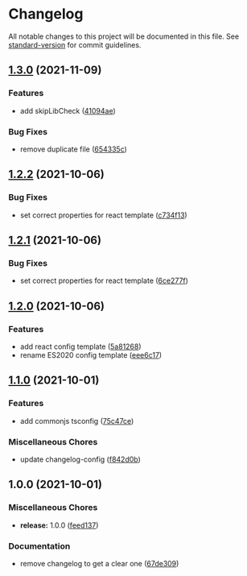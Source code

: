 # Changelog

All notable changes to this project will be documented in this file. See [standard-version](https://github.com/conventional-changelog/standard-version) for commit guidelines.

## [1.3.0](https://gitlab.com/4s1/ts-config/compare/v1.2.2...v1.3.0) (2021-11-09)


### Features

* add skipLibCheck ([41094ae](https://gitlab.com/4s1/ts-config/commit/41094ae76f06c32116c05ddf786e0f0450199f89))


### Bug Fixes

* remove duplicate file ([654335c](https://gitlab.com/4s1/ts-config/commit/654335c24573a68cf9cac515c94599be719cdf6f))

## [1.2.2](https://gitlab.com/4s1/ts-config/compare/v1.2.1...v1.2.2) (2021-10-06)


### Bug Fixes

* set correct properties for react template ([c734f13](https://gitlab.com/4s1/ts-config/commit/c734f135c5b1ff1f50067dd5fadf51246274fd5c))

## [1.2.1](https://gitlab.com/4s1/ts-config/compare/v1.2.0...v1.2.1) (2021-10-06)


### Bug Fixes

* set correct properties for react template ([6ce277f](https://gitlab.com/4s1/ts-config/commit/6ce277f7574a7db34cf0ca6c92c91cd0731c4cd7))

## [1.2.0](https://gitlab.com/4s1/ts-config/compare/v1.1.0...v1.2.0) (2021-10-06)


### Features

* add react config template ([5a81268](https://gitlab.com/4s1/ts-config/commit/5a8126803df77f32e7814715631008998d85dff9))
* rename ES2020 config template ([eee6c17](https://gitlab.com/4s1/ts-config/commit/eee6c178a8433eda054e2eafa051d19c49cf6067))

## [1.1.0](https://gitlab.com/4s1/ts-config/compare/v1.0.0...v1.1.0) (2021-10-01)


### Features

* add commonjs tsconfig ([75c47ce](https://gitlab.com/4s1/ts-config/commit/75c47ceafb282420b866a50e7fb34d5539812d9b))


### Miscellaneous Chores

* update changelog-config ([f842d0b](https://gitlab.com/4s1/ts-config/commit/f842d0ba1e8bf650ae4790f99057a367d3251cc3))

## 1.0.0 (2021-10-01)


### Miscellaneous Chores

* **release:** 1.0.0 ([feed137](https://gitlab.com/4s1/ts-config/commit/feed1376e316fa183addbc8b2aca7d74b480e5bc))


### Documentation

* remove changelog to get a clear one ([67de309](https://gitlab.com/4s1/ts-config/commit/67de309363b61269dce95a91f8f784cad1dce8b2))
